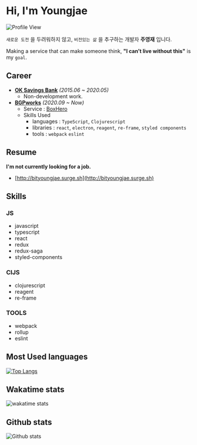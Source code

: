 # Hi, I'm Youngjae

![Profile View](https://en9tw80biy8gbvy.m.pipedream.net)

`새로운 도전` 을 두려워하지 않고, `비전있는 삶` 을 추구하는 개발자 **주영재** 입니다.

Making a service that can make someone think, **"I can’t live without this"** is my `goal`.

## Career
- [**OK Savings Bank**](https://www.oksavingsbank.com/) _(2015.06 ~ 2020.05)_
  - Non-development work.
- [**BGPworks**](https://www.bgpworks.com/) _(2020.09 ~ Now)_
  - Service : [BoxHero](https://www.boxhero.io/)
  - Skills Used
    - languages : `TypeScript`, `Clojurescript`
    - libraries : `react`, `electron`, `reagent`, `re-frame`, `styled components`
    - tools : `webpack` `eslint`

## Resume

**I'm not currently looking for a job.**
- [http://bityoungjae.surge.sh](http://bityoungjae.surge.sh)

## Skills
### JS
- javascript
- typescript
- react
- redux
- redux-saga
- styled-components

### ClJS
- clojurescript
- reagent
- re-frame

### TOOLS
- webpack
- rollup
- eslint

## Most Used languages

[![Top Langs](https://github-readme-stats.vercel.app/api/top-langs/?username=BitYoungjae&langs_count=11&hide=XSLT,HTML,CSS)](https://github.com/BitYoungjae/github-readme-stats)

## Wakatime stats

![wakatime stats](https://github-readme-stats.vercel.app/api/wakatime?username=BitYoungjae)

## Github stats

![Github stats](https://github-readme-stats.vercel.app/api?username=BitYoungjae&count_private=true&show_icons=true&cache_seconds=1800&theme=react&line_height=35&custom_title=%EC%A3%BC%EC%98%81%EC%9E%AC%EC%9D%98%20%EA%B9%83%ED%97%99%20%ED%94%84%EB%A1%9C%ED%95%84%20(BitYoungjae's%20Github%20Stats))
